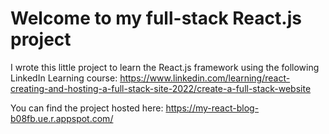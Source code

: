 # Welcome to my full-stack React.js project

I wrote this little project to learn the React.js framework using the following LinkedIn Learning course: https://www.linkedin.com/learning/react-creating-and-hosting-a-full-stack-site-2022/create-a-full-stack-website

You can find the project hosted here: https://my-react-blog-b08fb.ue.r.appspot.com/
